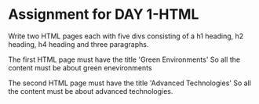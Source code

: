 # Assignment for DAY 1-HTML

Write two HTML pages each with five divs consisting of a h1 heading, h2 heading, h4 heading and three paragraphs.

The first HTML page must have the title 'Green Environments'
So all the content must be about green enevironments


The second HTML page must have the title 'Advanced Technologies'
So all the content must be about advanced technologies.

